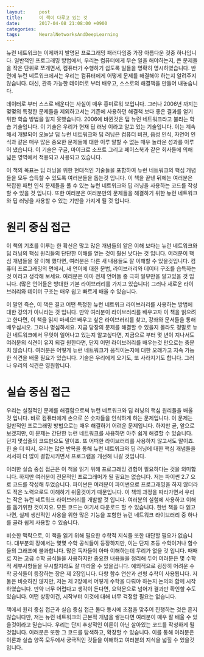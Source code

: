 ```yaml
---
layout:     post
title:      이 책이 다루고 있는 것
date:       2017-04-08 21:08:00 +0900
categories: 
tags:       NeuralNetworksAndDeepLearning
---
```


뉴런 네트워크는 이제까지 발명된 프로그래밍 패러다임중 가장 아름다운 것중 하나입니다. 일반적인 프로그래밍 방법에서, 우리는 컴퓨터에게 무슨 일을 해야하는지, 큰 문제들을 작은 단위로 쪼개면서, 컴퓨터가 수행하기 쉽도록 일들을 명확히 명시하였습니다. 반면에 뉴런 네트워크에서는 우리는 컴퓨터에게 어떻게 문제를 해결해야 하는지 알려주지 않습니다. 대신, 관측 가능한 데이터로 부터 배우고, 스스로의 해결책을 만들어 내놓습니다.

데이터로 부터 스스로 배운다는 사실이 매우 흥미로워 보입니다. 그러나 2006년 까지는 몇몇의 특정한 문제들을 제외하고서는 기존에 사용하던 해결책 보다 좋은 결과를 얻기 위한 학습 방법을 알지 못했습니다. 2006에 바뀐것은 딥 뉴런 네트워크라고 불리는 학습 기술입니다. 이 기술은 우리가 현재 딥 러닝 이라고 알고 있는 기술입니다. 이는 계속해서 개발되어 오늘날 딥 뉴런 네트워크와 딥 러닝은 컴퓨터 비젼, 음성 인식, 자연어 인식과 같은 매우 많은 중요한 문제들에 대한 이루 말할 수 없는 매우 놀라운 성과를 이루어 냈습니다. 이 기술은 구글, 마이크로 소프트 그리고 페이스북과 같은 회사들에 의해 넓은 영역에서 적용되고 사용되고 있습니다.

이 책의 목표는 딥 러닝을 위한 현대적인 기술들을 포함하여 뉴런 네트워크의 핵심 개념들을 모두 습득할 수 있도록 여러분들을 돕는것 입니다. 이 책을 끝낸 뒤에는 여러분은 복잡한 패턴 인식 문제들을 풀 수 있는 뉴런 네트워크와 딥 러닝을 사용하는 코드를 작성할 수 있을 것 입니다. 또한 여러분은 여러분만의 문제들을 해결하기 위한 뉴런 네트워크와 딥 러닝을 사용할 수 있는 기반을 가지게 될 것 입니다.

<!-- more -->

# 원리 중심 접근

이 책의 기초를 이루는 한 확신은 많고 많은 개념들의 얕은 이해 보다는 뉴런 네트워크와 딥 러닝의 핵심 원리들의 단단한 이해를 얻는 것이 훨씬 낫다는 것 입니다. 여러분이 핵심 개념들을 잘 이해 했다면, 여러분은 다른 새 내용들도 잘 이해할 수 있을것입니다. 컴퓨터 프로그래밍의 면에서, 새 언어에 대한 문법, 라이브러리와 데이터 구조를 습득하는것 이라고 생각해 보세요. 여러분은 아마 전체 언어들 중 극히 일부만을 알고있을 것 입니다. (많은 언어들은 방대한 기본 라이브러리를 가지고 있습니다) 그러나 새로운 라이브러리와 데이터 구조는 매우 쉽고 빠르게 배울 수 있습니다.

이 말인 즉슨, 이 책은 결코 어떤 특정한 뉴런 네트워크 라이브러리를 사용하는 방법에 대한 강의가 아니라는 것 입니다. 만약 여러분이 라이브러리를 배우고자 이 책을 읽으려고 한다면, 이 책을 읽지 마세요! 배우고 싶은 라이브러리를 찾고, 강좌와 문서들을 통해 배우십시오. 그러나 명심하세요. 지금 당장의 문제를 해결할 수 있을지 몰라도 정말로 뉴런 네트워크에서 무엇이 일어나고 있는지 알고싶다면, 지금으로 부터 몇 년이 지나서도 여러분의 식견이 유지 되길 원한다면, 단지 어떤 라이브러리를 배우는것 만으로는 충분치 않습니다. 여러분은 어떻게 뉴런 네트워크가 움직이는지에 대한 오래가고 지속 가능한 식견을 배울 필요가 있습니다. 기술은 우리에게 오기도, 또 사라지기도 합니다. 그러나 우리의 식견은 영원합니다.

# 실습 중심 접근

우리는 실질적인 문제를 해결함으로써 뉴런 네트워크와 딥 러닝의 핵심 원리들을 배울 것 입니다. 바로 컴퓨터에게 손으로 쓴 숫자들을 인식하게 하는 문제입니다. 이 문제는 일반적인 프로그래밍 방법으로는 매우 해결하기 어려운 문제입니다. 하지만 곧, 앞으로 보겠지만, 이 문제는 간단한 뉴런 네트워크를 사용하면 아주 쉽게 해결할 수 있습니다. 단지 몇십줄의 코드만으도 말이죠. 또 어떠한 라이브러리를 사용하지 않고서도 말이죠. 한 술 더 떠서, 우리는 많은 반복을 통해 뉴런 네트워크와 딥 러닝에 대한 핵심 개념들을 서서히 더 많이 결합시키면서 프로그램을 개선해 나갈 것입니다.

이러한 실습 중심 접근은 이 책을 읽기 위해 프로그래밍 경험이 필요하다는 것을 의미합니다. 하지만 여러분이 전문적인 프로그래머가 될 필요는 없습니다. 저는 파이썬 2.7 으로 코드를 작성해 두었습니다. 파이썬은 여러분이 파이썬으로 프로그래밍을 하지 않더라도 적은 노력으로도 이해하기 쉬울것이기 때문입니다. 이 책의 과정을 따라가면서 우리는 작은 뉴런 네트워크 라이브러리를 개발할 것 입니다. 여러분의 실험에 사용하고 이해를 돕기위한 것이지요. 모든 코드는 여기서 다운로드 할 수 있습니다. 한번 책을 다 읽고 나면, 실제 생산적인 사용을 위한 많은 기능을 포함한 뉴런 네트워크 라이브러리 중 하나를 골라 쉽게 사용할 수 있습니다.

비슷한 맥락으로, 이 책을 읽기 위해 필요한 수학적 지식들 또한 대단할 필요가 없습니다. 대부분의 장에서는 몇몇 수학 공식들이 등장하지만, 이는 단지 초등 수학이거나 함수들의 그래프에 불과합니다. 많은 독자들이 아마 이해하는데 무리가 없을 것 입니다. 때때로 저는 고급 수학 공식들을 사용하지만 중요한 내용들을 정리해 두어 여러분은 몇 수학적 세부사항들을 무시할지라도 잘 따라올 수 있을겁니다. 예외적으로 굉장히 어려운 수학 공식들이 등장하는 장은 제 2장입니다. 다항 함수 연산과 선형 수학이 사용됩니다. 저 둘은 비슷하진 않지만, 저는 제 2장에서 어떻게 수학을 다뤄야 하는지 논의와 함께 시작하였습니다. 만약 너무 어렵다고 생각이 든다면, 요약문으로 넘어가 결과만 확인할 수도 있습니다. 어떤 상황이건, 시작부터 이것에 대해 너무 걱정할 필요는 없습니다.

책에서 원리 중심 접근과 실습 중심 접근 둘다 동시에 초점을 맞추어 진행하는 것은 흔지 않습니다만, 저는 뉴런 네트워크의 근본적 개념을 쌓는다면 여러분이 매우 잘 배울 수 있을것이라고 믿습니다. 우리는 단지 추상적인 이론이 아닌 살아있는 코드를 작성하게 될 것입니다. 여러분은 또한 그 코드를 탐색하고, 확장할 수 있습니다. 이를 통해 여러분은 이론과 실습 양쪽 모두에서 궁극적인 것들을 이해하고 여러분의 지식을 넓힐 수 있을것 입니다.